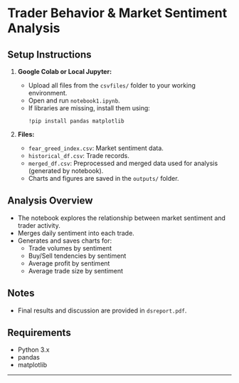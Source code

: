 # Trader Behavior & Market Sentiment Analysis


## Setup Instructions

1. **Google Colab or Local Jupyter:**
    - Upload all files from the `csvfiles/` folder to your working environment.
    - Open and run `notebook1.ipynb`.
    - If libraries are missing, install them using:
      ```
      !pip install pandas matplotlib
      ```

2. **Files:**
   - `fear_greed_index.csv`: Market sentiment data.
   - `historical_df.csv`: Trade records.
   - `merged_df.csv`: Preprocessed and merged data used for analysis (generated by notebook).
   - Charts and figures are saved in the `outputs/` folder.

## Analysis Overview

- The notebook explores the relationship between market sentiment and trader activity.
- Merges daily sentiment into each trade.
- Generates and saves charts for:
    - Trade volumes by sentiment
    - Buy/Sell tendencies by sentiment
    - Average profit by sentiment
    - Average trade size by sentiment

## Notes

- Final results and discussion are provided in `dsreport.pdf`.

## Requirements

- Python 3.x
- pandas
- matplotlib

---



